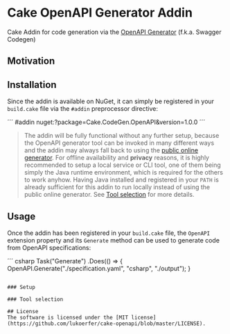 # Cake OpenAPI Generator Addin
Cake Addin for code generation via the [OpenAPI Generator](https://openapi-generator.tech/) (f.k.a. Swagger Codegen)

## Motivation

## Installation
Since the addin is available on NuGet, it can simply be registered in your `build.cake` file via the `#addin` preprocessor directive:

´´´
#addin nuget:?package=Cake.CodeGen.OpenAPI&version=1.0.0
´´´

> The addin will be fully functional without any further setup, because the OpenAPI generator tool can be invoked in many different ways and the addin may always fall back to using the [public online generator](https://openapi-generator.tech/docs/online). For offline availability and **privacy** reasons, it is highly recommended to setup a local service or CLI tool, one of them being simply the Java runtime environment, which is required for the others to work anyhow. Having Java installed and registered in your `PATH` is already sufficient for this addin to run locally instead of using the public online generator. See [Tool selection](#tool-selection) for more details.

## Usage
Once the addin has been registered in your `build.cake` file, the `OpenAPI` extension property and its `Generate` method can be used to generate code from OpenAPI specifications:

´´´ csharp
Task("Generate")
    .Does(() =>
{
    OpenAPI.Generate("./specification.yaml", "csharp", "./output");
}
```

### Setup

### Tool selection

## License
The software is licensed under the [MIT license](https://github.com/lukoerfer/cake-openapi/blob/master/LICENSE).
